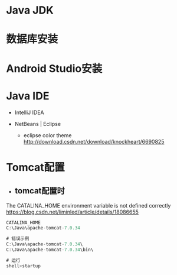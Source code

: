 # Java JDK

# 数据库安装

# Android Studio安装

# Java IDE

- IntelliJ IDEA
- NetBeans | Eclipse

  - eclipse color theme <http://download.csdn.net/download/knockheart/6690825>

# Tomcat配置

- tomcat配置时  
  - 
The CATALINA_HOME environment variable is not defined correctly https://blog.csdn.net/liminled/article/details/18086655

```js
CATALINA_HOME  
C:\Java\apache-tomcat-7.0.34

# 错误示例
C:\Java\apache-tomcat-7.0.34\  
C:\Java\apache-tomcat-7.0.34\bin\

# 运行
shell>startup   
```